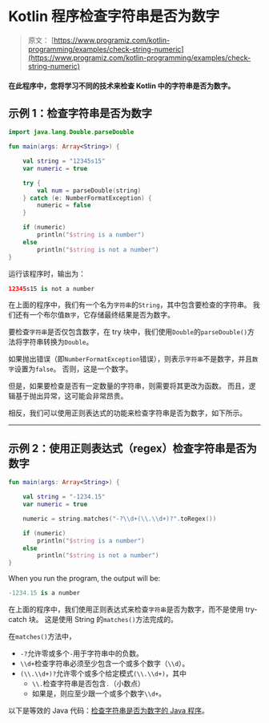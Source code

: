 # Kotlin 程序检查字符串是否为数字

> 原文： [https://www.programiz.com/kotlin-programming/examples/check-string-numeric](https://www.programiz.com/kotlin-programming/examples/check-string-numeric)

#### 在此程序中，您将学习不同的技术来检查 Kotlin 中的字符串是否为数字。

## 示例 1：检查字符串是否为数字

```kt
import java.lang.Double.parseDouble

fun main(args: Array<String>) {

    val string = "12345s15"
    var numeric = true

    try {
        val num = parseDouble(string)
    } catch (e: NumberFormatException) {
        numeric = false
    }

    if (numeric)
        println("$string is a number")
    else
        println("$string is not a number")
}
```

运行该程序时，输出为：

```kt
12345s15 is not a number
```

在上面的程序中，我们有一个名为`字符串`的`String`，其中包含要检查的字符串。 我们还有一个布尔值`数字`，它存储最终结果是否为数字。

要检查`字符串`是否仅包含数字，在 try 块中，我们使用`Double`的`parseDouble()`方法将字符串转换为`Double`。

如果抛出错误（即`NumberFormatException`错误），则表示`字符串`不是数字，并且`数字`设置为`false`。 否则，这是一个数字。

但是，如果要检查是否有一定数量的字符串，则需要将其更改为函数。 而且，逻辑基于抛出异常，这可能会非常昂贵。

相反，我们可以使用正则表达式的功能来检查字符串是否为数字，如下所示。

* * *

## 示例 2：使用正则表达式（regex）检查字符串是否为数字

```kt
fun main(args: Array<String>) {

    val string = "-1234.15"
    var numeric = true

    numeric = string.matches("-?\\d+(\\.\\d+)?".toRegex())

    if (numeric)
        println("$string is a number")
    else
        println("$string is not a number")
}
```

When you run the program, the output will be:

```kt
-1234.15 is a number
```

在上面的程序中，我们使用正则表达式来检查`字符串`是否为数字，而不是使用 try-catch 块。 这是使用 String 的`matches()`方法完成的。

在`matches()`方法中，

*   `-?`允许零或多个`-`用于字符串中的负数。
*   `\\d+`检查字符串必须至少包含一个或多个数字（`\\d`）。
*   `(\\.\\d+)?`允许零个或多个给定模式`(\\.\\d+)`，其中
    *   `\\.`检查字符串是否包含`.`（小数点）
    *   如果是，则应至少跟一个或多个数字`\\d+`。

以下是等效的 Java 代码：[检查字符串是否为数字的 Java 程序](/java-programming/examples/check-string-numeric "Java program to check if a string is numeric or not")。